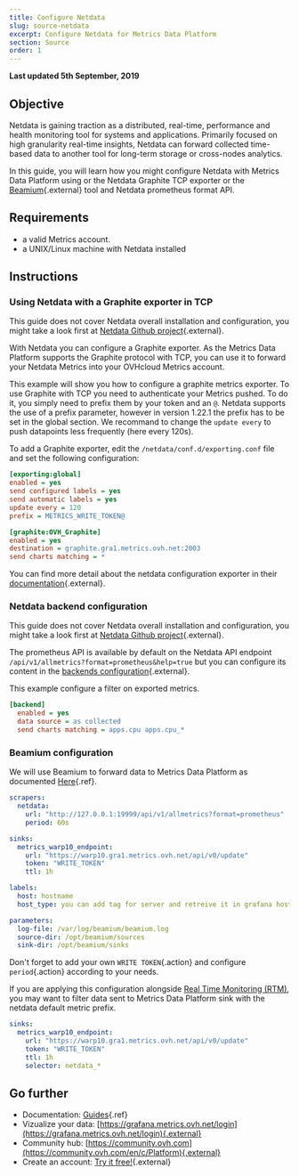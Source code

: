 ```yaml
---
title: Configure Netdata
slug: source-netdata
excerpt: Configure Netdata for Metrics Data Platform
section: Source
order: 1
---
```

**Last updated 5th September, 2019**

## Objective

Netdata is gaining traction as a distributed, real-time, performance and health monitoring tool for systems and applications. Primarily focused on high granularity real-time insights, Netdata can forward collected time-based data to another tool for long-term storage or cross-nodes analytics.

In this guide, you will learn how you might configure Netdata with Metrics Data Platform using or the Netdata Graphite TCP exporter or the [Beamium](https://github.com/ovh/beamium){.external} tool and Netdata prometheus format API.

## Requirements

- a valid Metrics account.
- a UNIX/Linux machine with Netdata installed

## Instructions

### Using Netdata with a Graphite exporter in TCP

This guide does not cover Netdata overall installation and configuration, you might take a look first at [Netdata Github project](https://github.com/netdata/netdata#quick-start){.external}.

With Netdata you can configure a Graphite exporter. As the Metrics Data Platform supports the Graphite protocol with TCP, you can use it to forward your Netdata Metrics into your OVHcloud Metrics account.

This example will show you how to configure a graphite metrics exporter. To use Graphite with TCP you need to authenticate your Metrics pushed. To do it, you simply need to prefix them by your token and an `@`. Netdata supports the use of a prefix parameter, however in version 1.22.1 the prefix has to be set in the global section. We recommand to change the `update every` to push datapoints less frequently (here every 120s).

To add a Graphite exporter, edit the `/netdata/conf.d/exporting.conf` file and set the following configuration:

```ini
[exporting:global]
enabled = yes
send configured labels = yes
send automatic labels = yes
update every = 120
prefix = METRICS_WRITE_TOKEN@

[graphite:OVH_Graphite]
enabled = yes
destination = graphite.gra1.metrics.ovh.net:2003
send charts matching = *
```

You can find more detail about the netdata configuration exporter in their [documentation](https://learn.netdata.cloud/docs/agent/exporting#configuration){.external}.

### Netdata backend configuration

This guide does not cover Netdata overall installation and configuration, you might take a look first at [Netdata Github project](https://github.com/netdata/netdata#quick-start){.external}.

The prometheus API is available by default on the Netdata API endpoint `/api/v1/allmetrics?format=prometheus&help=true` but you can configure its content in the [backends configuration](https://github.com/netdata/netdata/tree/master/backends){.external}.

This example configure a filter on exported metrics.

```ini
[backend]
  enabled = yes
  data source = as collected
  send charts matching = apps.cpu apps.cpu_*
```

### Beamium configuration

We will use Beamium to forward data to Metrics Data Platform as documented [Here](../source_beamium/guide.en-gb.md){.ref}.

```yaml
scrapers:
  netdata:
    url: "http://127.0.0.1:19999/api/v1/allmetrics?format=prometheus"
    period: 60s

sinks:
  metrics_warp10_endpoint:
    url: "https://warp10.gra1.metrics.ovh.net/api/v0/update"
    token: "WRITE_TOKEN"
    ttl: 1h

labels:
  host: hostname
  host_type: you can add tag for server and retreive it in grafana host list

parameters:
  log-file: /var/log/beamium/beamium.log
  source-dir: /opt/beamium/sources
  sink-dir: /opt/beamium/sinks
```

Don't forget to add your own `WRITE TOKEN`{.action} and configure `period`{.action} according to your needs.

If you are applying this configuration alongside [Real Time Monitoring (RTM)](../../../cloud/dedicated/installing_rtm/guide.en-gb.md), you may want to filter data sent to Metrics Data Platform sink with the netdata default metric prefix.

```yaml
sinks:
  metrics_warp10_endpoint:
    url: "https://warp10.gra1.metrics.ovh.net/api/v0/update"
    token: "WRITE_TOKEN"
    ttl: 1h
    selector: netdata_*
```

## Go further

- Documentation: [Guides](../product.en-gb.md){.ref}
- Vizualize your data: [https://grafana.metrics.ovh.net/login](https://grafana.metrics.ovh.net/login){.external}
- Community hub: [https://community.ovh.com](https://community.ovh.com/en/c/Platform){.external}
- Create an account: [Try it free!](https://www.ovh.com/fr/order/express/#/new/express/resume?products=~%28~%28planCode~%27metrics-free-trial~configuration~%28~%28label~%27region~values~%28~%27gra1%29%29%29~option~%28~%29~quantity~1~productId~%27metrics%29%29&paymentMeanRequired=0){.external}
